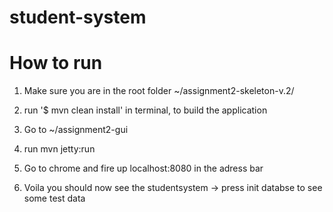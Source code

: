 # student-system
# How to run

1) Make sure you are in the root folder ~/assignment2-skeleton-v.2/

2) run '$ mvn clean install' in terminal, to build the application

3) Go to ~/assignment2-gui

4) run mvn jetty:run

5) Go to chrome and fire up localhost:8080 in the adress bar

6) Voila you should now see the studentsystem -> press init databse to see some test data

